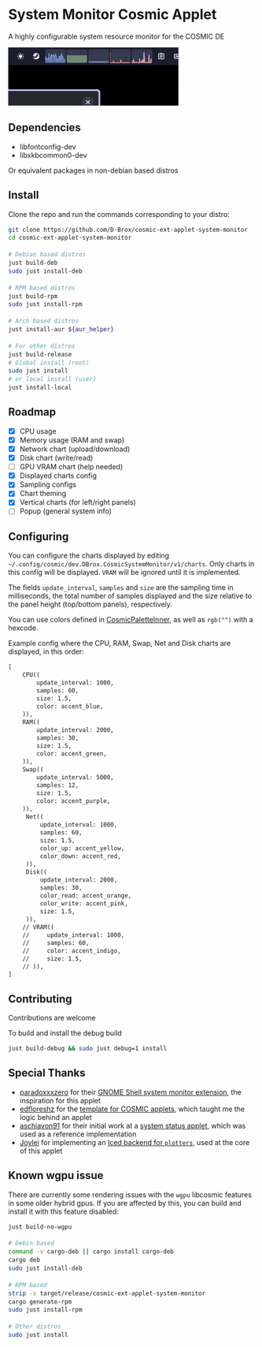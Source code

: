 # System Monitor Cosmic Applet

A highly configurable system resource monitor for the COSMIC DE 

![screenshot of the applet](./res/screenshot.png)


## Dependencies

- libfontconfig-dev
- libxkbcommon0-dev

Or equivalent packages in non-debian based distros

## Install

Clone the repo and run the commands corresponding to your distro:

```sh
git clone https://github.com/D-Brox/cosmic-ext-applet-system-monitor 
cd cosmic-ext-applet-system-monitor 

# Debian based distros
just build-deb
sudo just install-deb

# RPM based distros
just build-rpm
sudo just install-rpm

# Arch based distros
just install-aur ${aur_helper}

# For other distros
just build-release
# Global install (root)
sudo just install
# or local install (user)
just install-local
```

## Roadmap

- [x] CPU usage
- [x] Memory usage (RAM and swap)
- [x] Network chart (upload/download)
- [x] Disk chart (write/read)
- [ ] GPU VRAM chart (help needed)
- [x] Displayed charts config
- [x] Sampling configs
- [x] Chart theming
- [x] Vertical charts (for left/right panels)
- [ ] Popup (general system info)

## Configuring

You can configure the charts displayed by editing `~/.config/cosmic/dev.DBrox.CosmicSystemMonitor/v1/charts`. Only charts in this config will be displayed. `VRAM` will be ignored until it is implemented.

The fields `update_interval`, `samples` and `size` are the sampling time in milliseconds, the total number of samples displayed and the size relative to the panel height (top/bottom panels), respectively.

You can use colors defined in [CosmicPaletteInner](https://pop-os.github.io/libcosmic/cosmic/cosmic_theme/struct.CosmicPaletteInner.html), as well as `rgb("")` with a hexcode.

Example config where the CPU, RAM, Swap, Net and Disk charts are displayed, in this order:
```ron
[
    CPU((
        update_interval: 1000,
        samples: 60,
        size: 1.5,
        color: accent_blue,
    )),
    RAM((
        update_interval: 2000,
        samples: 30,
        size: 1.5,
        color: accent_green,
    )),
    Swap((
        update_interval: 5000,
        samples: 12,
        size: 1.5,
        color: accent_purple,
    )),
     Net((
         update_interval: 1000,
         samples: 60,
         size: 1.5,
         color_up: accent_yellow,
         color_down: accent_red,
     )),
     Disk((
         update_interval: 2000,
         samples: 30,
         color_read: accent_orange,
         color_write: accent_pink,
         size: 1.5,
     )),
    // VRAM((
    //     update_interval: 1000,
    //     samples: 60,
    //     color: accent_indigo,
    //     size: 1.5,
    // )),
]
```

## Contributing

Contributions are welcome

To build and install the debug build

```sh
just build-debug && sudo just debug=1 install
```

## Special Thanks

- [paradoxxxzero](https://github.com/paradoxxxzero) for their [GNOME Shell system monitor extension](https://github.com/paradoxxxzero/gnome-shell-system-monitor-applet), the inspiration for this applet
- [edfloreshz](https://github.com/edfloreshz) for the [template for COSMIC applets](https://github.com/edfloreshz/cosmic-applet-template), which taught me the logic behind an applet
- [aschiavon91](https://github.com/aschiavon91) for their initial work at a [system status applet](https://github.com/aschiavon91/cosmic-applet-sys-status/), which was used as a reference implementation
- [Joylei](https://github.com/Joylei) for implementing an [Iced backend for `plotters`](https://github.com/Joylei/plotters-iced), used at the core of this applet

## Known wgpu issue

There are currently some rendering issues with the `wgpu` libcosmic features in some older hybrid gpus.
If you are affected by this, you can build and install it with this feature disabled:

```sh
just build-no-wgpu

# Debin based
command -v cargo-deb || cargo install cargo-deb
cargo deb
sudo just install-deb

# RPM based
strip -s target/release/cosmic-ext-applet-system-monitor
cargo generate-rpm
sudo just install-rpm

# Other distros
sudo just install
```